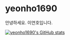 # yeonho1690

안녕하세요. 이연호입니다.

[![yeonho1690's GitHub stats](https://yeonho1690-readme-stats.vercel.app/api?username=anuraghazra)](https://github.com/anuraghazra/yeonho1690-readme-stats)